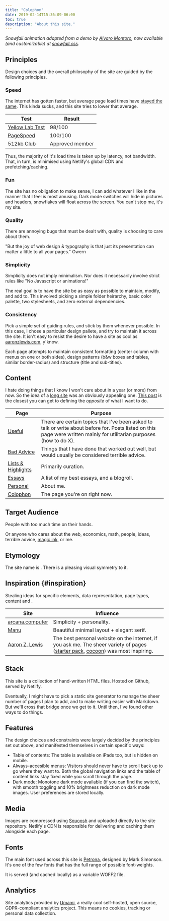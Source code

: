 ```yaml
---
title: "Colophon"
date: 2019-02-14T15:36:09-06:00
toc: true
description: "About this site."
---
```


_Snowfall animation adapted from a demo by [Alvaro Montoro](https://community.codenewbie.org/alvaro_montoro/creating-a-snowfall-effect-with-html-and-css-2p4), now available (and customizable) at [snowfall.css](https://snowfall.joodaloop.com)._

Principles
----------

Design choices and the overall philosophy of the site are guided by the following principles.

### Speed

The internet has gotten faster, but average page load times have [stayed the same](https://www.nngroup.com/articles/the-need-for-speed/). This kinda sucks, and this site tries to lower that average.


<table>
  
 <thead>
 		<tr>

<th scope="col"> Test </th>
<th scope="col"> Result </th>
     
</tr>

  </thead>

  <tbody>
	    <tr>
		      <td> <a href="https://yellowlab.tools/result/ghj1rut4fo"> Yellow Lab Test </a></td>
		      <td>98/100 </td>
	    </tr>
	    <tr>
		      <td><a href="https://pagespeed.web.dev/report?url=https://joodaloop.com/">PageSpeed </a></td>
		      <td> 100/100</td>
    	</tr>
    	<tr>
		      <td><a href="https://www.512kb.club/"> 512kb Club </a></td>
		      <td> Approved member </td>
    	</tr>
  </tbody>

</table>


<!-- It scores a perfect _100_ on [PageSpeed](https://pagespeed.web.dev/report?url=https://joodaloop.com/), and _99/100_ on the [Yellow Lab](https://yellowlab.tools/result/ghj1rut4fo) test. It is also a member of the [512kb club](https://www.512kb.club/), weighing in at 99kb. -->

Thus, the majority of it's load time is taken up by latency, not bandwidth. That, in turn, is minimised using Netlify's global CDN and prefetching/caching.

### Fun

The site has no obligation to make sense, I can add whatever I like in the manner that I feel is most amusing. Dark mode switches will hide in pictures and headers, snowflakes will float across the screen. You can't stop me, it's my site.

### Quality

There are annoying bugs that must be dealt with, quality is choosing to care about them.

"But the joy of web design & typography is that just its presentation can matter a little to all your pages." Gwern

### Simplicity

Simplicity does not imply minimalism. Nor does it necessarily involve strict rules like "No Javascript or animations!"

The real goal is to have the site be as easy as possible to maintain, modify, and add to. This involved picking a simple folder heirarchy, basic color palette, two stylesheets, and zero external dependencies.

### Consistency

Pick a simple set of guiding rules, and stick by them whenever possible. In this case, I chose a particular design pallete, and try to maintain it across the site. It isn't easy to resist the desire to have a site as cool as [aaronzlewis.com](https://aaronzlewis.com/), y'know.

Each page attempts to maintain consistent formatting (center column with menus on one or both sides), design patterns (b&w boxes and tables, similar border-radius) and structure (title and sub-titles).

Content
-------

I hate doing things that I know I won't care about in a year (or more) from now. So the idea of a [long site](https://gwern.net/About#long-site) was an obviously appealing one. [This post](https://www.cyberpatterns.xyz/p/twittercapital) is the closest you can get to defining the _opposite_ of what I want to do.


<table>
  
 <thead>
 		<tr>

<th scope="col"> Page </th>
<th scope="col">Purpose</th>
     
</tr>

  </thead>

  <tbody>
	    <tr>
		      <td> <a href="useful.html"> Useful </a></td>
		      <td>There are certain topics that I've been asked to talk or write about before for. Posts listed on this page were written mainly for utilitarian purposes (how to do X). </td>
	    </tr>
	    <tr>
		      <td><a href="bad-advice.html"> Bad Advice </a></td>
		      <td>Things that I have done that worked out well, but would usually be considered terrible advice.</td>
    	</tr>
    	<tr>
		      <td><a href="lists.html"> Lists & Highlights </a></td>
		      <td>Primarily curation.</td>
    	</tr>
    	<tr>
		      <td><a href="essays.html"> Essays </a></td>
		      <td>A list of my best essays, and a blogroll.</td>
    	</tr>
    	<tr>
		      <td><a href="personal.html"> Personal </a></td>
		      <td>About me.</td>
    	</tr>
    	<tr>
		      <td><a href="colophon.html"> Colophon </a></td>
		      <td>The page you're on right now.</td>
    	</tr>
  </tbody>

</table>

Target Audience
---------------

People with too much time on their hands.

Or anyone who cares about the web, economics, math, people, ideas, terrible advice, [magic ink](lists/things-i-think-about-often.html#Information%20architecture), or me.

Etymology
---------

The site name is . There is a pleasing visual symmetry to it.

## Inspiration {#inspiration}

Stealing ideas for specific elements, data representation, page types, content and .


<table>
  
<thead>
<tr>

   <th scope="col">Site</th>
   <th scope="col">Influence</th>
     
</tr>

  </thead>

  <tbody>
	    <tr>
		      <td> <a href="https://arcana.computer"> arcana.computer </a> </td>
		      <td> Simplicity + personality. </td>
	    </tr>
	    <tr>
		      <td> <a href="https://manuelmoreale.com/"> Manu </a> </td>
		      <td> Beautiful minimal layout + elegant serif. </td>
	    </tr>
	    <tr>
		      <td><a href="https://aaronzlewis.com/"> Aaron Z. Lewis </a> </td>
		      <td> The best personal website on the internet, if you ask me. The sheer variety of pages (<a href="https://aaronzlewis.com/starterpack/">starter pack</a>, <a href="https://aaronzlewis.com/cocoon/">cocoon</a>) was most inspiring.</td>
    </tr>
  </tbody>

</table>


## Stack


This site is a collection of hand-written HTML files. Hosted on Github, served by Netlify.

Eventually, I might have to pick a static site generator to manage the sheer number of pages I plan to add, and to make writing easier with Markdown. But we'll cross that bridge once we get to it. Until then, I've found other ways to do things.

Features
--------

The design choices and constraints were largely decided by the principles set out above, and manifested themselves in certain specific ways:

*   Table of contents: The table is available on iPads too, but is hidden on mobile.
*   Always-accesible menus: Visitors should never have to scroll back up to go where they want to. Both the global navigation links and the table of content links stay fixed while you scroll through the page.
*   Dark mode: Monotone dark mode available (if you can find the switch), with smooth toggling and 10% brightness reduction on dark mode images. User preferences are stored locally.

Media
-----

Images are compressed using [Squoosh](https://squoosh.app) and uploaded directly to the site repository. Netlify's CDN is responsible for delivering and caching them alongside each page.

## Fonts


The main font used across this site is [Petrona](https://en.bestfonts.pro/font/proxima-soft), designed by Mark Simonson. It's one of the few fonts that has the full range of possible font-weights.

It is served (and cached locally) as a variable WOFF2 file. 

## Analytics


Site analytics provided by [Umami](https://umami.is/), a really cool self-hosted, open source, GDPR-compliant analytics project. This means no cookies, tracking or personal data collection.